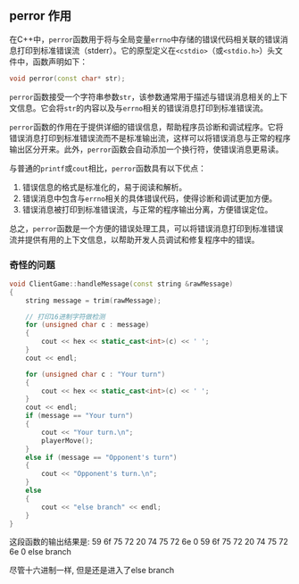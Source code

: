 ## perror 作用

在C++中，`perror`函数用于将与全局变量`errno`中存储的错误代码相关联的错误消息打印到标准错误流（stderr）。它的原型定义在`<cstdio>`（或`<stdio.h>`）头文件中，函数声明如下：

```cpp
void perror(const char* str);
```

`perror`函数接受一个字符串参数`str`，该参数通常用于描述与错误消息相关的上下文信息。它会将`str`的内容以及与`errno`相关的错误消息打印到标准错误流。

`perror`函数的作用在于提供详细的错误信息，帮助程序员诊断和调试程序。它将错误消息打印到标准错误流而不是标准输出流，这样可以将错误消息与正常的程序输出区分开来。此外，`perror`函数会自动添加一个换行符，使错误消息更易读。

与普通的`printf`或`cout`相比，`perror`函数具有以下优点：

1. 错误信息的格式是标准化的，易于阅读和解析。
2. 错误消息中包含与`errno`相关的具体错误代码，使得诊断和调试更加方便。
3. 错误消息被打印到标准错误流，与正常的程序输出分离，方便错误定位。

总之，`perror`函数是一个方便的错误处理工具，可以将错误消息打印到标准错误流并提供有用的上下文信息，以帮助开发人员调试和修复程序中的错误。


### 奇怪的问题
```cpp
void ClientGame::handleMessage(const string &rawMessage)
{
    string message = trim(rawMessage);

    // 打印16进制字符做检测
    for (unsigned char c : message)
    {
        cout << hex << static_cast<int>(c) << ' ';
    }
    cout << endl;

    for (unsigned char c : "Your turn")
    {
        cout << hex << static_cast<int>(c) << ' ';
    }
    cout << endl;
    if (message == "Your turn")
    {
        cout << "Your turn.\n";
        playerMove();
    }
    else if (message == "Opponent's turn")
    {
        cout << "Opponent's turn.\n";
    }
    else
    {
        cout << "else branch" << endl;
    }
}
```

这段函数的输出结果是:
59 6f 75 72 20 74 75 72 6e 0 
59 6f 75 72 20 74 75 72 6e 0 
else branch

尽管十六进制一样, 但是还是进入了else branch